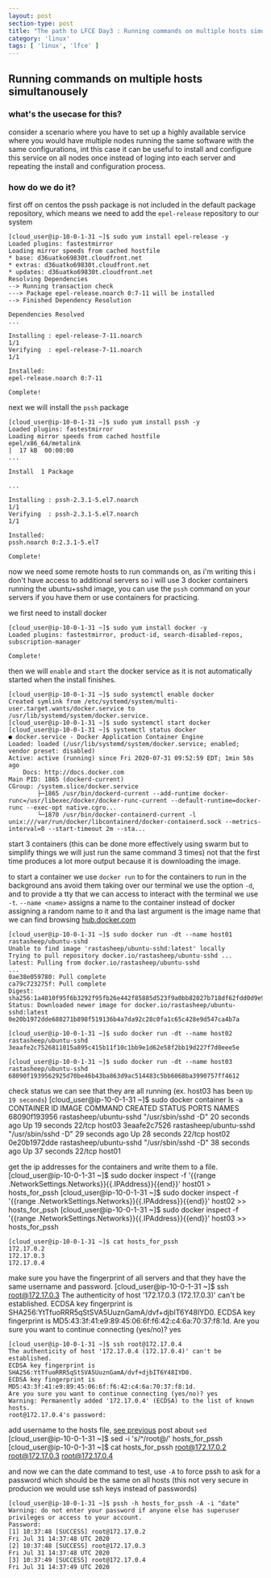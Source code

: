 ```yaml
---
layout: post
section-type: post
title: "The path to LFCE Day3 : Running commands on multiple hosts simultanousely"
category: 'linux'
tags: [ 'linux', 'lfce' ]
---
```


## Running commands on multiple hosts simultanousely

### what's the usecase for this?
consider a scenario where you have to set up a highly available service where you would have multiple nodes running the same software with the same configurations, int this case it can be useful to install and configure this service on all nodes once instead of loging into each server and repeating the install and configuration process.

### how do we do it?

first off on centos the pssh package is not included in the default package repository, which means we need to add the `epel-release` repository to our system

    [cloud_user@ip-10-0-1-31 ~]$ sudo yum install epel-release -y
    Loaded plugins: fastestmirror
    Loading mirror speeds from cached hostfile
    * base: d36uatko69830t.cloudfront.net
    * extras: d36uatko69830t.cloudfront.net
    * updates: d36uatko69830t.cloudfront.net
    Resolving Dependencies
    --> Running transaction check
    ---> Package epel-release.noarch 0:7-11 will be installed
    --> Finished Dependency Resolution

    Dependencies Resolved
    ...

    Installing : epel-release-7-11.noarch                                                                                                                         1/1
    Verifying  : epel-release-7-11.noarch                                                                                                                         1/1

    Installed:
    epel-release.noarch 0:7-11

    Complete!

next we will install the `pssh` package

    [cloud_user@ip-10-0-1-31 ~]$ sudo yum install pssh -y
    Loaded plugins: fastestmirror
    Loading mirror speeds from cached hostfile
    epel/x86_64/metalink                                                                                                                         |  17 kB  00:00:00
    ...

    Install  1 Package

    ...

    Installing : pssh-2.3.1-5.el7.noarch                                                                                                                          1/1
    Verifying  : pssh-2.3.1-5.el7.noarch                                                                                                                          1/1

    Installed:
    pssh.noarch 0:2.3.1-5.el7

    Complete!

now we need some remote hosts to run commands on, as i'm writing this i don't have access to additional servers so i will use 3 docker containers running the ubuntu+sshd image, you can use the `pssh` command on your servers if you have them or use containers for practicing.

we first need to install docker

    [cloud_user@ip-10-0-1-31 ~]$ sudo yum install docker -y
    Loaded plugins: fastestmirror, product-id, search-disabled-repos, subscription-manager

    Complete!

then we will `enable` and `start` the docker service as it is not automatically started when the install finishes.

    [cloud_user@ip-10-0-1-31 ~]$ sudo systemctl enable docker
    Created symlink from /etc/systemd/system/multi-user.target.wants/docker.service to /usr/lib/systemd/system/docker.service.
    [cloud_user@ip-10-0-1-31 ~]$ sudo systemctl start docker
    [cloud_user@ip-10-0-1-31 ~]$ systemctl status docker
    ● docker.service - Docker Application Container Engine
    Loaded: loaded (/usr/lib/systemd/system/docker.service; enabled; vendor preset: disabled)
    Active: active (running) since Fri 2020-07-31 09:52:59 EDT; 1min 58s ago
        Docs: http://docs.docker.com
    Main PID: 1865 (dockerd-current)
    CGroup: /system.slice/docker.service
            ├─1865 /usr/bin/dockerd-current --add-runtime docker-runc=/usr/libexec/docker/docker-runc-current --default-runtime=docker-runc --exec-opt native.cgro...
            └─1870 /usr/bin/docker-containerd-current -l unix:///var/run/docker/libcontainerd/docker-containerd.sock --metrics-interval=0 --start-timeout 2m --sta...

start 3 containers (this can be done more effectively using swarm but to simplify things we will just run the same command 3 times) not that the first time produces a lot more output because it is downloading the image.

to start a container we use `docker run` to for the containers to run in the background ans avoid them taking over our terminal we use the option `-d`, and to provide a tty that we can access to interact with the terminal we use `-t`.
`--name <name>` assigns a name to the container instead of docker assigning a random name to it and tha last argument is the image name that we can find browsing [hub.docker.com](hub.docker.com)

    [cloud_user@ip-10-0-1-31 ~]$ sudo docker run -dt --name host01 rastasheep/ubuntu-sshd
    Unable to find image 'rastasheep/ubuntu-sshd:latest' locally
    Trying to pull repository docker.io/rastasheep/ubuntu-sshd ...
    latest: Pulling from docker.io/rastasheep/ubuntu-sshd
    ...
    0ae38e059780: Pull complete
    ca79c723275f: Pull complete
    Digest: sha256:1a4010f95f6b3292f95fb26e442f85885d523f9a0bb82027b718df62fdd0d9e9
    Status: Downloaded newer image for docker.io/rastasheep/ubuntu-sshd:latest
    0e20b1972dde680271b898f519136b4a7da92c28c0fa1c65c428e9d547ca4b7a
    
    [cloud_user@ip-10-0-1-31 ~]$ sudo docker run -dt --name host02 rastasheep/ubuntu-sshd
    3eaafe2c7526811015a895c415b11f10c1bb9e1d62e58f2bb19d227f7d0eee5e
    
    [cloud_user@ip-10-0-1-31 ~]$ sudo docker run -dt --name host03 rastasheep/ubuntu-sshd
    68090f1939562925d70be46b43ba863d9ac514483c5bb6068ba3990757ff4612


check status we can see that they are all running (ex. host03 has been `Up 19 seconds`)
    [cloud_user@ip-10-0-1-31 ~]$ sudo docker container ls -a
    CONTAINER ID        IMAGE                    COMMAND               CREATED             STATUS              PORTS               NAMES
    68090f193956        rastasheep/ubuntu-sshd   "/usr/sbin/sshd -D"   20 seconds ago      Up 19 seconds       22/tcp              host03
    3eaafe2c7526        rastasheep/ubuntu-sshd   "/usr/sbin/sshd -D"   29 seconds ago      Up 28 seconds       22/tcp              host02
    0e20b1972dde        rastasheep/ubuntu-sshd   "/usr/sbin/sshd -D"   38 seconds ago      Up 37 seconds       22/tcp              host01


get the ip addresses for the containers and write them to a file.
    [cloud_user@ip-10-0-1-31 ~]$ sudo docker inspect -f '{{range .NetworkSettings.Networks}}{{.IPAddress}}{{end}}' host01 > hosts_for_pssh
    [cloud_user@ip-10-0-1-31 ~]$ sudo docker inspect -f '{{range .NetworkSettings.Networks}}{{.IPAddress}}{{end}}' host02 >> hosts_for_pssh
    [cloud_user@ip-10-0-1-31 ~]$ sudo docker inspect -f '{{range .NetworkSettings.Networks}}{{.IPAddress}}{{end}}' host03 >> hosts_for_pssh
    
    [cloud_user@ip-10-0-1-31 ~]$ cat hosts_for_pssh
    172.17.0.2
    172.17.0.3
    172.17.0.4

make sure you have the fingerprint of all servers and that they have the same username and password.
    [cloud_user@ip-10-0-1-31 ~]$ ssh root@172.17.0.3
    The authenticity of host '172.17.0.3 (172.17.0.3)' can't be established.
    ECDSA key fingerprint is SHA256:YtTfuoRRR5qStSVA5UuznGamA/dvf+djbIT6Y48IYD0.
    ECDSA key fingerprint is MD5:43:3f:41:e9:89:45:06:6f:f6:42:c4:6a:70:37:f8:1d.
    Are you sure you want to continue connecting (yes/no)? yes

    [cloud_user@ip-10-0-1-31 ~]$ ssh root@172.17.0.4
    The authenticity of host '172.17.0.4 (172.17.0.4)' can't be established.
    ECDSA key fingerprint is SHA256:YtTfuoRRR5qStSVA5UuznGamA/dvf+djbIT6Y48IYD0.
    ECDSA key fingerprint is MD5:43:3f:41:e9:89:45:06:6f:f6:42:c4:6a:70:37:f8:1d.
    Are you sure you want to continue connecting (yes/no)? yes
    Warning: Permanently added '172.17.0.4' (ECDSA) to the list of known hosts.
    root@172.17.0.4's password:

add username to the hosts file, [see previous](http://merzouki.com/linux/lfce/2020/07/30/The-path-to-LFCE-Day2.html) post about `sed`
    [cloud_user@ip-10-0-1-31 ~]$ sed -i 's/^/root@/' hosts_for_pssh
    [cloud_user@ip-10-0-1-31 ~]$ cat hosts_for_pssh
    root@172.17.0.2
    root@172.17.0.3
    root@172.17.0.4

and now we can the date command to test, use `-A` to force pssh to ask for a password which should be the same on all hosts (this not very secure in producion we would use ssh keys instead of passwords)

    [cloud_user@ip-10-0-1-31 ~]$ pssh -h hosts_for_pssh -A -i "date"
    Warning: do not enter your password if anyone else has superuser
    privileges or access to your account.
    Password:
    [1] 10:37:48 [SUCCESS] root@172.17.0.2
    Fri Jul 31 14:37:48 UTC 2020
    [2] 10:37:48 [SUCCESS] root@172.17.0.3
    Fri Jul 31 14:37:48 UTC 2020
    [3] 10:37:49 [SUCCESS] root@172.17.0.4
    Fri Jul 31 14:37:49 UTC 2020
